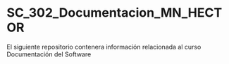 # SC_302_Documentacion_MN_HECTOR
El siguiente repositorio contenera información relacionada al curso Documentación del Software
